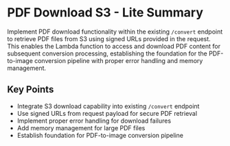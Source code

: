 # PDF Download S3 - Lite Summary

Implement PDF download functionality within the existing `/convert` endpoint to retrieve PDF files from S3 using signed URLs provided in the request. This enables the Lambda function to access and download PDF content for subsequent conversion processing, establishing the foundation for the PDF-to-image conversion pipeline with proper error handling and memory management.

## Key Points

- Integrate S3 download capability into existing `/convert` endpoint
- Use signed URLs from request payload for secure PDF retrieval
- Implement proper error handling for download failures
- Add memory management for large PDF files
- Establish foundation for PDF-to-image conversion pipeline
